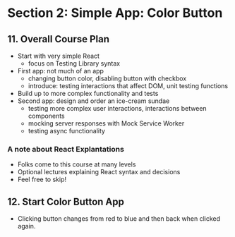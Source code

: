 # Section 2: Simple App: Color Button

## 11. Overall Course Plan

- Start with very simple React
  - focus on Testing Library syntax
- First app: not much of an app
  - changing button color, disabling button with checkbox
  - introduce: testing interactions that affect DOM, unit testing functions
- Build up to more complex functionality and tests
- Second app: design and order an ice-cream sundae
  - testing more complex user interactions, interactions between components
  - mocking server responses with Mock Service Worker
  - testing async functionality

### A note about React Explantations

- Folks come to this course at many levels
- Optional lectures explaining React syntax and decisions
- Feel free to skip!

## 12. Start Color Button App

- Clicking button changes from red to blue and then back when clicked again.